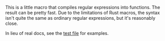 This is a little macro that compiles regular expressions into
functions. The result can be pretty fast. Due to the limitations of
Rust macros, the syntax isn't quite the same as ordinary regular
expressions, but it's reasonably close.

In lieu of real docs, see the [test file](src/test.rs) for examples.

